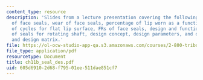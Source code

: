 ```yaml
---
content_type: resource
description: 'Slides from a lecture presentation covering the following topics: Design
  of face seals, wear of face seals, percentage of lip worn as a function of the number
  of cycles for flat lip surface, FRs of face seals, design and functional requirements
  of seals for rotating shaft, design concept, design parameters, and design equation
  and design matrix.'
file: https://ol-ocw-studio-app-qa.s3.amazonaws.com/courses/2-800-tribology-fall-2004/605d69102d68f79501ee511dae851cf7_ch11b_seal_des.pdf
file_type: application/pdf
resourcetype: Document
title: ch11b_seal_des.pdf
uid: 605d6910-2d68-f795-01ee-511dae851cf7
---
```

